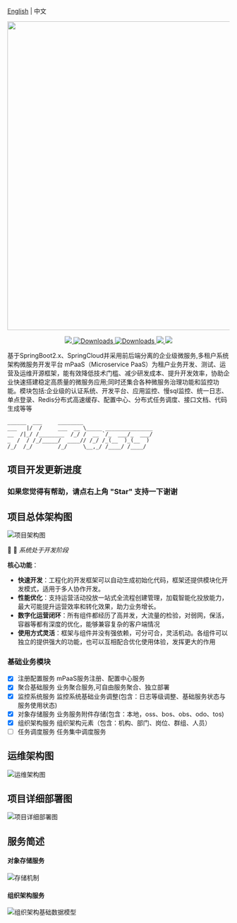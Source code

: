 [English](/README.md) |  中文

<p align="center">
	<a href="#"><img src="https://images.gitee.com/uploads/images/2019/1009/235538_73450b95_1468963.png" width="700"></a>
</p>
<p align="center">
	<a target="_blank" href="https://search.maven.org/search?q=M-PasS">
		<img src="https://img.shields.io/badge/Maven Central-1.12.0-blue.svg" ></img>
	</a>
        <a target="_blank" href="https://gitee.com/ibyte/M-Pass">
		<img src="https://img.shields.io/badge/Spring%20Boot-2.0.9.RELEASE-blue" alt="Downloads"/>
	</a>
        <a target="_blank" href="https://gitee.com/ibyte/M-Pass">
		<img src="https://img.shields.io/badge/Spring%20Cloud-Finchley.SR4-blue" alt="Downloads"/>
	</a>
	<a target="_blank" href="https://www.oracle.com/technetwork/java/javase/downloads/index.html">
		<img src="https://img.shields.io/badge/JDK-1.8+-green.svg" ></img>
	</a>
	<a target="_blank" href="https://gitee.com/ibyte/M-Pass" title="API文档">
		<img src="https://img.shields.io/badge/Api Docs-1.12.0-orange.svg" ></img>
	</a>
</p>

基于SpringBoot2.x、SpringCloud并采用前后端分离的企业级微服务,多租户系统架构微服务开发平台 mPaaS（Microservice PaaS）为租户业务开发、测试、运营及运维开源框架，能有效降低技术门槛、减少研发成本、提升开发效率，协助企业快速搭建稳定高质量的微服务应用;同时还集合各种微服务治理功能和监控功能。模块包括:企业级的认证系统、开发平台、应用监控、慢sql监控、统一日志、单点登录、Redis分布式高速缓存、配置中心、分布式任务调度、接口文档、代码生成等等

    ______  ___     ________                      
    ___   |/  /     ___  __ \_____ _______________
    __  /|_/ /________  /_/ /  __ `/_  ___/_  ___/
    _  /  / /_/_____/  ____// /_/ /_(__  )_(__  )
    /_/  /_/        /_/     \__,_/ /____/ /____/  
## 项目开发更新进度
### 如果您觉得有帮助，请点右上角 "Star" 支持一下谢谢

## 项目总体架构图
![项目架构图](https://oss-weslie.oss-cn-shanghai.aliyuncs.com/data/github_content_pic/020143_0d434b4a_1468963.jpeg "mPass_Springcloud微服务架构.jpg")

 :anger:  :facepunch:   _系统处于开发阶段_

**核心功能**：
- **快速开发**：工程化的开发框架可以自动生成初始化代码，框架还提供模块化开发模式，适用于多人协作开发。
- **性能优化**：支持运营活动投放一站式全流程创建管理，加载智能化投放能力，最大可能提升运营效率和转化效果，助力业务增长。
- **数字化运营闭环**：所有组件都经历了高并发，大流量的检验，对弱网，保活，容器等都有深度的优化，能够兼容复杂的客户端情况
- **使用方式灵活**：框架与组件并没有强依赖，可分可合，灵活机动。各组件可以独立的提供强大的功能，也可以互相配合优化使用体验，发挥更大的作用

### 基础业务模块
- [x] 注册配置服务 mPaaS服务注册、配置中心服务
- [x] 聚合基础服务 业务聚合服务,可自由服务聚合、独立部署
- [x] 监控系统服务 监控系统基础业务调整(包含：日志等级调整、基础服务状态与服务使用状态)
- [x] 对象存储服务 业务服务附件存储(包含：本地，oss、bos、obs、odo、tos)
- [x] 组织架构服务 组织架构元素（包含：机构、部门、岗位、群组、人员）
- [ ] 任务调度服务 任务集中调度服务

## 运维架构图
![运维架构图](https://oss-weslie.oss-cn-shanghai.aliyuncs.com/data/github_content_pic/005728_9d45ec29_1468963.png "ops.png")

## 项目详细部署图
![项目详细部署图](https://oss-weslie.oss-cn-shanghai.aliyuncs.com/data/github_content_pic/005728_9d45ec29_1468963.png "deploy.png")

## 服务简述
#### 对象存储服务
![存储机制](https://oss-weslie.oss-cn-shanghai.aliyuncs.com/data/github_content_pic/200848_8ac7f86d_1468963.png "mpaas 存储机制.png")
#### 组织架构服务
![组织架构基础数据模型](https://oss-weslie.oss-cn-shanghai.aliyuncs.com/data/github_content_pic/173721_27c0e789_1468963.png "组织架构基础模型.png")